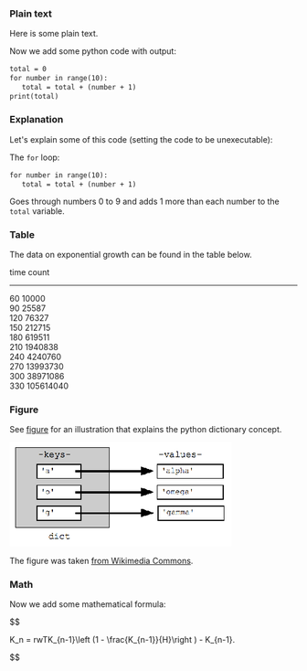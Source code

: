 ### Plain text

Here is some plain text.

Now we add some python code with output:


~~~{.Python}
total = 0
for number in range(10):
   total = total + (number + 1)
print(total)
~~~

### Explanation

Let's explain some of this code
(setting the code to be unexecutable):

The `for` loop:


~~~{.Python}
for number in range(10):
   total = total + (number + 1)
~~~

Goes through numbers 0 to 9 and adds 1 more than each number to the `total` variable.

### Table

The data on exponential growth can be found in the table below.


time    count    
----  ---------  
 60     10000    
 90     25587    
120     76327    
150     212715   
180     619511   
210    1940838   
240    4240760   
270    13993730  
300    38971086  
330   105614040  


### Figure

See [figure](#PythonDict) for an illustration that explains the python dictionary concept.

<!-- <img src="img/PythonDict.png" width="400" alt="Schematic illustration of how keys and values are related in Python dictionaries"><p><em>Data structure concept of a dictionary in python. <div id="PythonDict"></div></em></p> -->
![<p><em>Data structure concept of a dictionary in python. <div id="PythonDict"></div></em></p>](img/PythonDict.png)

The figure was taken
[from Wikimedia Commons](https://commons.wikimedia.org/wiki/File:GooglePythonClass_Day1_Part3_Pic.jpg).
### Math

Now we add some mathematical formula:

$$

K_n = rwTK_{n-1}\left (1 - \frac{K_{n-1}}{H}\right ) - K_{n-1}.

$$

